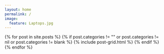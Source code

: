 ```yaml
---
layout: home
permalink: /
image:
  feature: Laptops.jpg
---
```


<div class="tiles">

<div class="tiles">
{% for post in site.posts %}
	{% if post.categories != "" or post.categories != nil or post.categories != blank %}
		{% include post-grid.html %}
	{% endif %}
{% endfor %}
</div><!-- /.tiles -->

</div><!-- /.tiles -->